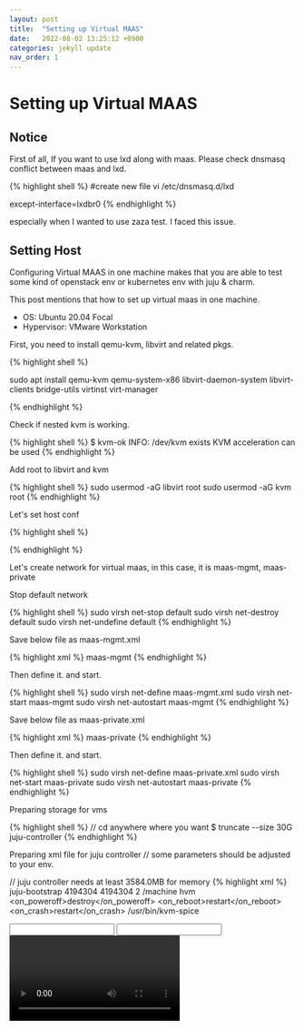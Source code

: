 ```yaml
---
layout: post
title:  "Setting up Virtual MAAS"
date:   2022-08-02 13:25:12 +0900
categories: jekyll update
nav_order: 1
---
```


# Setting up Virtual MAAS

## Notice
First of all, If you want to use lxd along with maas. 
Please check dnsmasq conflict between maas and lxd.

{% highlight shell %}
#create new file
vi /etc/dnsmasq.d/lxd

except-interface=lxdbr0
{% endhighlight %}

especially when I wanted to use zaza test. I faced this issue.

## Setting Host

Configuring Virtual MAAS in one machine makes that you are able to test some kind of openstack env or kubernetes env with juju & charm.

This post mentions that how to set up virtual maas in one machine.

* OS: Ubuntu 20.04 Focal
* Hypervisor: VMware Workstation


First, you need to install qemu-kvm, libvirt and related pkgs.

{% highlight shell %}

sudo apt install qemu-kvm qemu-system-x86 libvirt-daemon-system libvirt-clients bridge-utils virtinst virt-manager

{% endhighlight %}

Check if nested kvm is working.

{% highlight shell %}
$ kvm-ok
INFO: /dev/kvm exists
KVM acceleration can be used
{% endhighlight %}

Add root to libvirt and kvm

{% highlight shell %}
sudo usermod -aG libvirt root
sudo usermod -aG kvm root
{% endhighlight %}

Let's set host conf

{% highlight shell %}

{% endhighlight %}

Let's create network for virtual maas, in this case, it is maas-mgmt, maas-private

Stop default network

{% highlight shell %}
sudo virsh net-stop default
sudo virsh net-destroy default
sudo virsh net-undefine default
{% endhighlight %}

Save below file as maas-mgmt.xml

{% highlight xml %}
<network connections='13'>
  <name>maas-mgmt</name>
  <forward mode='nat'>
    <nat>
      <port start='1024' end='65535'/>
    </nat>
  </forward>
  <bridge name='virbr1' stp='on' delay='0'/>
  <mac address='52:54:00:c3:11:aa'/>
  <ip address='10.0.0.1' netmask='255.255.255.0'>
  </ip>
</network>
{% endhighlight %}

Then define it. and start.

{% highlight shell %}
sudo virsh net-define maas-mgmt.xml
sudo virsh net-start maas-mgmt
sudo virsh net-autostart maas-mgmt
{% endhighlight %}

Save below file as maas-private.xml

{% highlight xml %}
<network>
  <name>maas-private</name>
  <forward mode='nat'>
    <nat>
      <port start='1024' end='65535'/>
    </nat>
  </forward>
  <bridge name='virbr2' stp='on' delay='0'/>
  <mac address='52:54:01:c3:11:aa'/>
  <ip address='10.1.0.1' netmask='255.255.255.0' />
</network>
{% endhighlight %}

Then define it. and start.

{% highlight shell %}
sudo virsh net-define maas-private.xml
sudo virsh net-start maas-private
sudo virsh net-autostart maas-private
{% endhighlight %}

Preparing storage for vms

{% highlight shell %}
// cd anywhere where you want
$ truncate --size 30G juju-controller
{% endhighlight %}

Preparing xml file for juju controller
// some parameters should be adjusted to your env.

// juju controller needs at least 3584.0MB for memory
{% highlight xml %}
<domain type='kvm' id='76'>
  <name>juju-bootstrap</name>
  <memory unit='KiB'>4194304</memory>
  <currentMemory unit='KiB'>4194304</currentMemory>
  <vcpu placement='static'>2</vcpu>
  <resource>
    <partition>/machine</partition>
  </resource>
  <os>
    <type arch='x86_64' machine='pc-i440fx-wily'>hvm</type>
    <boot dev='network'/>
    <boot dev='hd'/>
  </os>
  <features>
    <acpi/>
    <apic/>
  </features>
  <clock offset='utc'>
    <timer name='rtc' tickpolicy='catchup'/>
    <timer name='pit' tickpolicy='delay'/>
    <timer name='hpet' present='no'/>
  </clock>
  <on_poweroff>destroy</on_poweroff>
  <on_reboot>restart</on_reboot>
  <on_crash>restart</on_crash>
  <pm>
    <suspend-to-mem enabled='no'/>
    <suspend-to-disk enabled='no'/>
  </pm>
  <devices>
    <emulator>/usr/bin/kvm-spice</emulator>
    <disk type='file' device='disk'>
      <driver name='qemu' type='raw' cache='none'/>
      <source file='/home/xtrusia/juju-bootstrap'/>
      <backingStore/>
      <target dev='vda' bus='virtio'/>
      <alias name='virtio-disk0'/>
      <address type='pci' domain='0x0000' bus='0x00' slot='0x05' function='0x0'/>
    </disk>
    <controller type='usb' index='0' model='ich9-ehci1'>
      <alias name='usb'/>
      <address type='pci' domain='0x0000' bus='0x00' slot='0x06' function='0x7'/>
    </controller>
    <controller type='pci' index='0' model='pci-root'>
      <alias name='pci.0'/>
    </controller>
    <interface type='network'>
      <mac address='52:54:00:97:24:01'/>
      <source network='maas-mgmt' bridge='virbr1'/>
      <target dev='vnet12'/>
      <model type='virtio'/>
      <alias name='net0'/>
      <address type='pci' domain='0x0000' bus='0x00' slot='0x04' function='0x0' multifunction='on'/>
    </interface>
    <interface type='network'>
      <mac address='52:54:01:97:24:01'/>
      <source network='maas-private' bridge='virbr2'/>
      <target dev='vnet13'/>
      <model type='virtio'/>
      <alias name='net1'/>
      <address type='pci' domain='0x0000' bus='0x00' slot='0x04' function='0x1'/>
    </interface>
    <serial type='pty'>
      <source path='/dev/pts/14'/>
      <target type='isa-serial' port='0'>
        <model name='isa-serial'/>
      </target>
      <alias name='serial0'/>
    </serial>
    <console type='pty' tty='/dev/pts/14'>
      <source path='/dev/pts/14'/>
      <target type='serial' port='0'/>
      <alias name='serial0'/>
    </console>
    <input type='mouse' bus='ps2'>
      <alias name='input0'/>
          </input>
    <input type='keyboard' bus='ps2'>
      <alias name='input1'/>
    </input>
    <graphics type='vnc' port='5906' autoport='yes' listen='0.0.0.0'>
      <listen type='address' address='0.0.0.0'/>
    </graphics>
    <video>
      <model type='cirrus' vram='16384' heads='1' primary='yes'/>
      <alias name='video0'/>
      <address type='pci' domain='0x0000' bus='0x00' slot='0x02' function='0x0'/>
    </video>
    <memballoon model='virtio'>
      <alias name='balloon0'/>
      <address type='pci' domain='0x0000' bus='0x00' slot='0x08' function='0x0'/>
    </memballoon>
  </devices>
</domain>
{% endhighlight %}

## Install MAAS

[Install MAAS](https://maas.io/docs/how-to-install-maas)


Waiting on MAAS image synchronization.

Then you need to add this host as Chassis on MAAS.

![Addded machine for bootstrapping](/assets/images/capture1.png)

You also need to set DHCP for network subnet. Otherwise, you can't let machine boot by PXE

Then this machine needs Commission first.

![Commissioned machine](/assets/images/capture2.png)

## Install Juju

[Install Juju](https://juju.is/docs/olm/installing-juju)
[How to use MAAS with Juju](https://juju.is/docs/olm/maas)

When you add credential, there is a part for maas-oauth. then you need to copy below key and paste it to there.

![Commissioned machine](/assets/images/capture2.png)

## juju bootstrapping

{% highlight shell %}
xtrusia@xtrusia:~$ juju bootstrap xtrusia
Creating Juju controller "xtrusia-default" on xtrusia/default
Looking for packaged Juju agent version 2.9.35 for amd64
Located Juju agent version 2.9.35-ubuntu-amd64 at
  https://streams.canonical.com/juju/tools/agent/2.9.35/juju-2.9.35-linux-amd64.tgz
Launching controller instance(s) on xtrusia/default...
 - qgamxn (arch=amd64 mem=4G cores=2)  
Installing Juju agent on bootstrap instance
Fetching Juju Dashboard 0.8.1
Waiting for address
Attempting to connect to 10.0.0.254:22
Connected to 10.0.0.254
Running machine configuration script...
Bootstrap agent now started
Contacting Juju controller at 10.0.0.254 to verify accessibility...

Bootstrap complete, controller "xtrusia-default" is now available
Controller machines are in the "controller" model
Initial model "default" added

xtrusia@xtrusia:~$ juju status
Model    Controller       Cloud/Region     Version  SLA          Timestamp
default  xtrusia-default  xtrusia/default  2.9.35   unsupported  03:49:55Z

Model "admin/default" is empty.

{% endhighlight %}